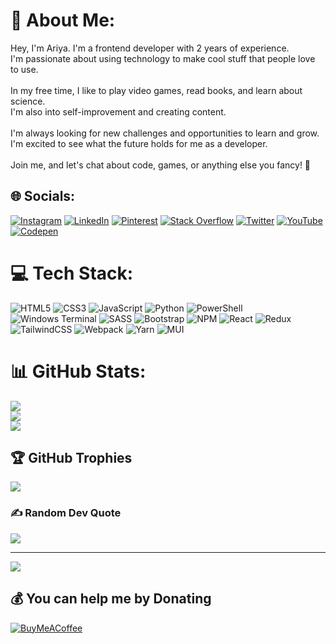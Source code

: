 # 💫 About Me:
Hey, I'm Ariya. I'm a frontend developer with 2 years of experience. <br>I'm passionate about using technology to make cool stuff that people love to use.<br><br>In my free time, I like to play video games, read books, and learn about science. <br>I'm also into self-improvement and creating content.<br><br>I'm always looking for new challenges and opportunities to learn and grow. I'm excited to see what the future holds for me as a developer.<br><br>Join me, and let's chat about code, games, or anything else you fancy! 🚀


## 🌐 Socials:
[![Instagram](https://img.shields.io/badge/Instagram-%23E4405F.svg?logo=Instagram&logoColor=white)](https://instagram.com/ari.devs) [![LinkedIn](https://img.shields.io/badge/LinkedIn-%230077B5.svg?logo=linkedin&logoColor=white)](https://linkedin.com/in/ariyashirii) [![Pinterest](https://img.shields.io/badge/Pinterest-%23E60023.svg?logo=Pinterest&logoColor=white)](https://pinterest.com/ariyashirii) [![Stack Overflow](https://img.shields.io/badge/-Stackoverflow-FE7A16?logo=stack-overflow&logoColor=white)](https://stackoverflow.com/users/22346592) [![Twitter](https://img.shields.io/badge/Twitter-%231DA1F2.svg?logo=Twitter&logoColor=white)](https://twitter.com/ariyashirii) [![YouTube](https://img.shields.io/badge/YouTube-%23FF0000.svg?logo=YouTube&logoColor=white)](https://youtube.com/@https://www.youtube.com/channel/UCoLqBAfj7bjVndtn9tr_o6A) [![Codepen](https://img.shields.io/badge/Codepen-000000?style=for-the-badge&logo=codepen&logoColor=white)](https://codepen.io/Ariya-Shiri) 

# 💻 Tech Stack:
![HTML5](https://img.shields.io/badge/html5-%23E34F26.svg?style=for-the-badge&logo=html5&logoColor=white) ![CSS3](https://img.shields.io/badge/css3-%231572B6.svg?style=for-the-badge&logo=css3&logoColor=white) ![JavaScript](https://img.shields.io/badge/javascript-%23323330.svg?style=for-the-badge&logo=javascript&logoColor=%23F7DF1E) ![Python](https://img.shields.io/badge/python-3670A0?style=for-the-badge&logo=python&logoColor=ffdd54) ![PowerShell](https://img.shields.io/badge/PowerShell-%235391FE.svg?style=for-the-badge&logo=powershell&logoColor=white) ![Windows Terminal](https://img.shields.io/badge/Windows%20Terminal-%234D4D4D.svg?style=for-the-badge&logo=windows-terminal&logoColor=white) ![SASS](https://img.shields.io/badge/SASS-hotpink.svg?style=for-the-badge&logo=SASS&logoColor=white) ![Bootstrap](https://img.shields.io/badge/bootstrap-%238511FA.svg?style=for-the-badge&logo=bootstrap&logoColor=white) ![NPM](https://img.shields.io/badge/NPM-%23CB3837.svg?style=for-the-badge&logo=npm&logoColor=white) ![React](https://img.shields.io/badge/react-%2320232a.svg?style=for-the-badge&logo=react&logoColor=%2361DAFB) ![Redux](https://img.shields.io/badge/redux-%23593d88.svg?style=for-the-badge&logo=redux&logoColor=white) ![TailwindCSS](https://img.shields.io/badge/tailwindcss-%2338B2AC.svg?style=for-the-badge&logo=tailwind-css&logoColor=white) ![Webpack](https://img.shields.io/badge/webpack-%238DD6F9.svg?style=for-the-badge&logo=webpack&logoColor=black) ![Yarn](https://img.shields.io/badge/yarn-%232C8EBB.svg?style=for-the-badge&logo=yarn&logoColor=white) ![MUI](https://img.shields.io/badge/MUI-%230081CB.svg?style=for-the-badge&logo=mui&logoColor=white)
# 📊 GitHub Stats:
![](https://github-readme-stats.vercel.app/api?username=ariyashirii&theme=dark&hide_border=false&include_all_commits=false&count_private=true)<br/>
![](https://github-readme-streak-stats.herokuapp.com/?user=ariyashirii&theme=dark&hide_border=false)<br/>
![](https://github-readme-stats.vercel.app/api/top-langs/?username=ariyashirii&theme=dark&hide_border=false&include_all_commits=false&count_private=true&layout=compact)

## 🏆 GitHub Trophies
![](https://github-profile-trophy.vercel.app/?username=ariyashirii&theme=radical&no-frame=false&no-bg=true&margin-w=4)

### ✍️ Random Dev Quote
![](https://quotes-github-readme.vercel.app/api?type=horizontal&theme=radical)

---
[![](https://visitcount.itsvg.in/api?id=ariyashirii&icon=3&color=5)](https://visitcount.itsvg.in)

  ## 💰 You can help me by Donating
  [![BuyMeACoffee](https://img.shields.io/badge/Buy%20Me%20a%20Coffee-ffdd00?style=for-the-badge&logo=buy-me-a-coffee&logoColor=black)](https://buymeacoffee.com/https://www.buymeacoffee.com/ariyashiri) 

  
<!-- Proudly created with GPRM ( https://gprm.itsvg.in ) -->
